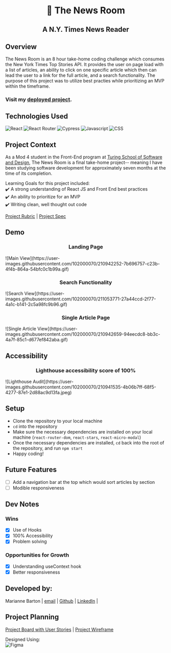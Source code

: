 <h1 align="center">📰 The News Room</h1>
<h2 align="center">A N.Y. Times News Reader</h2>

## Overview
The News Room is an 8 hour take-home coding challenge which consumes the New York Times Top Stories API. It provides the user on page load with a list of articles, an ability to click on one specific article which then can lead the user to a link for the full article, and a search functionality. The purpose of this project was to utilize best practies while prioritizing an MVP within the timeframe. 

### Visit my [deployed project](https://ny-news-7rnb-isef3msg1-mhbarton.vercel.app/).

## Technologies Used
![React](https://img.shields.io/badge/react-%2320232a.svg?style=for-the-badge&logo=react&logoColor=%2361DAFB) 
![React Router](https://img.shields.io/badge/React_Router-CA4245?style=for-the-badge&logo=react-router&logoColor=white)
![Cypress](https://img.shields.io/badge/-cypress-%23E5E5E5?style=for-the-badge&logo=cypress&logoColor=058a5e) 
![Javascript](https://img.shields.io/badge/JavaScript-323330?style=for-the-badge&logo=javascript&logoColor=F7DF1E) 
![CSS](https://img.shields.io/badge/CSS3-1572B6?style=for-the-badge&logo=css3&logoColor=white) 

## Project Context
As a Mod 4 student in the Front-End program at [Turing School of Software and Design](https://frontend.turing.edu/), The News Room is a final take-home project-- meaning I have been studying software development for approximately seven months at the time of its completion.

Learning Goals for this project included:      
✔️ A strong understanding of React JS and Front End best practices<br> 
✔️ An ability to prioritize for an MVP<br>
✔️ Writing clean, well thought out code <br>

[Project Rubric](https://mod4.turing.edu/projects/take_home/) |
[Project Spec](https://mod4.turing.edu/projects/take_home/take_home_fe)

## Demo
<h3 align="center">Landing Page</h3>
![Main View](https://user-images.githubusercontent.com/102000070/210942252-7b696757-c23b-4f4b-864a-54bfc0c1b99a.gif)

<h3 align="center">Search Functionality</h3>
![Search View](https://user-images.githubusercontent.com/102000070/211053771-27a44ccd-2f77-4a1c-b141-2c5a98fc9b96.gif)

<h3 align="center">Single Article Page</h3>
![Single Article View](https://user-images.githubusercontent.com/102000070/210942659-94eecdc8-bb3c-4a7f-85c1-d677ef842aba.gif)

## Accessibility
<h3 align="center">Lighthouse accessibility score of 100%</h3>
![Lighthouse Audit](https://user-images.githubusercontent.com/102000070/210941535-4b06b7ff-68f5-4277-87e1-2d88ac9d13fa.jpeg)

## Setup
- Clone the repository to your local machine
- `cd` into the repository
- Make sure the necessary dependencies are installed on your local machine (`react-router-dom`, `react-stars`, `react-micro-modal`)
- Once the necessary dependencies are installed, `cd` back into the root of the repository, and run `npm start`
- Happy coding!

## Future Features
- [ ] Add a navigation bar at the top which would sort articles by section
- [ ] Modible responsiveness

## Dev Notes
### Wins
- [x] Use of Hooks
- [x] 100% Accessibility
- [X] Problem solving

### Opportunities for Growth
- [x] Understanding useContext hook
- [x] Better responsiveness

## Developed by:
Marianne Barton |
[email](mhood24@gmail.com) |
[Github](github.com/mhbarton ) |
[LinkedIn](linkedin.com/in/marianne-barton-1307) |

## Project Planning
[Project Board with User Stories](https://github.com/users/mhbarton/projects/4/views/1) |
[Project Wireframe](https://www.figma.com/file/arQ1cKkGV3zeWDnjQQMynA/Take-home?node-id=0%3A1&t=SenMR7xCDYQmyE2q-0) <br>

Designed Using: <br>
![Figma](https://img.shields.io/badge/figma-%23F24E1E.svg?style=for-the-badge&logo=figma&logoColor=white) 
